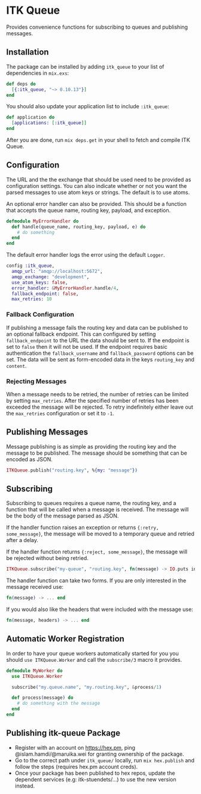 # ITK Queue

Provides convenience functions for subscribing to queues and publishing messages.

## Installation

The package can be installed by adding `itk_queue` to your list of dependencies in `mix.exs`:

```elixir
def deps do
  [{:itk_queue, "~> 0.10.13"}]
end
```

You should also update your application list to include `:itk_queue`:

```elixir
def application do
  [applications: [:itk_queue]]
end
```

After you are done, run `mix deps.get` in your shell to fetch and compile ITK Queue.

## Configuration

The URL and the the exchange that should be used need to be provided as configuration settings. You can also
indicate whether or not you want the parsed messages to use atom keys or strings. The default is to use atoms.

An optional error handler can also be provided. This should be a function that accepts the queue name,
routing key, payload, and exception.

```elixir
defmodule MyErrorHandler do
  def handle(queue_name, routing_key, payload, e) do
    # do something
  end
end
```

The default error handler logs the error using the default `Logger`.

```elixir
config :itk_queue,
  amqp_url: "amqp://localhost:5672",
  amqp_exchange: "development",
  use_atom_keys: false,
  error_handler: &MyErrorHandler.handle/4,
  fallback_endpoint: false,
  max_retries: 10
```

### Fallback Configuration

If publishing a message fails the routing key and data can be published to an optional fallback endpoint. This can configured by setting `fallback_endpoint` to the URL the data should be sent to. If the endpoint is set to `false` then it will not be used. If the endpoint requires basic authentication the `fallback_username` and `fallback_password` options can be set. The data will be sent as form-encoded data in the keys `routing_key` and `content`.

### Rejecting Messages

When a message needs to be retried, the number of retries can be limited by setting `max_retries`. After the specified number of retries has been exceeded the message will be rejected. To retry indefinitely either leave out the `max_retries` configuration or set it to `-1`.

## Publishing Messages

Message publishing is as simple as providing the routing key and the message to be published. The message should be
something that can be encoded as JSON.

```elixir
ITKQueue.publish("routing.key", %{my: "message"})
```

## Subscribing

Subscribing to queues requires a queue name, the routing key, and a function that will be called when
a message is received. The message will be the body of the message parsed as JSON.

If the handler function raises an exception or returns `{:retry, some_message}`, the message will be moved to a temporary queue and retried after a delay.

If the handler function returns `{:reject, some_message}`, the message will be rejected without being retried.

```elixir
ITKQueue.subscribe("my-queue", "routing.key", fn(message) -> IO.puts inspect message end)
```

The handler function can take two forms. If you are only interested in the message received use:

```elixir
fn(message) -> ... end
```

If you would also like the headers that were included with the message use:

```elixir
fn(message, headers) -> ... end
```

## Automatic Worker Registration

In order to have your queue workers automatically started for you you should `use ITKQueue.Worker` and call the `subscribe/3` macro it provides.

```elixir
defmodule MyWorker do
  use ITKQueue.Worker

  subscribe("my.queue.name", "my.routing.key", &process/1)

  def process(message) do
    # do something with the message
  end
end
```

## Publishing itk-queue Package

- Register with an account on https://hex.pm, ping @islam.hamdi/@maruika.wei for granting ownership of the package.
- Go to the correct path under `itk_queue/` locally, run `mix hex.publish` and follow the steps (requires hex.pm account creds).
- Once your package has been published to hex repos, update the dependent services (e.g: itk-stuendets/...) to use the new version instead.
